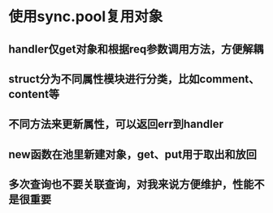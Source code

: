 # 使用sync.pool复用对象

## handler仅get对象和根据req参数调用方法，方便解耦

## struct分为不同属性模块进行分类，比如comment、content等

## 不同方法来更新属性，可以返回err到handler

## new函数在池里新建对象，get、put用于取出和放回

## 多次查询也不要关联查询，对我来说方便维护，性能不是很重要
